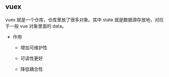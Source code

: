 ## vuex

vuex 就是一个仓库，仓库里放了很多对象。其中 state 就是数据源存放地，对应于一般 vue 对象里面的 data。

* 作用

  - 增加可维护性

  - 可读性更好

  - 降低耦合性